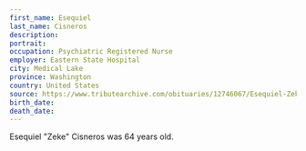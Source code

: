 ```yaml
---
first_name: Esequiel
last_name: Cisneros
description: 
portrait: 
occupation: Psychiatric Registered Nurse
employer: Eastern State Hospital
city: Medical Lake
province: Washington
country: United States
source: https://www.tributearchive.com/obituaries/12746067/Esequiel-Zeke-Cisneros
birth_date: 
death_date: 
---
```


Esequiel "Zeke" Cisneros was 64 years old.